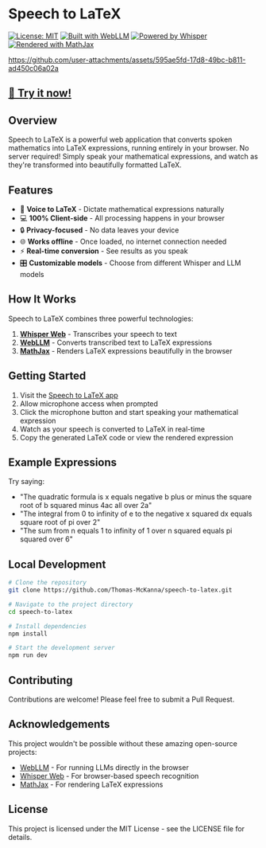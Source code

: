 # Speech to LaTeX



[![License: MIT](https://img.shields.io/badge/License-MIT-yellow.svg)](https://opensource.org/licenses/MIT)
[![Built with WebLLM](https://img.shields.io/badge/Built%20with-WebLLM-blue)](https://github.com/mlc-ai/web-llm)
[![Powered by Whisper](https://img.shields.io/badge/Powered%20by-Whisper-orange)](https://github.com/xenova/whisper-web)
[![Rendered with MathJax](https://img.shields.io/badge/Rendered%20with-MathJax-green)](https://www.mathjax.org/)

https://github.com/user-attachments/assets/595ae5fd-17d8-49bc-b811-ad450c06a02a

## [🚀 Try it now!](https://thomas-mckanna.github.io/speech-to-latex/)

## Overview

Speech to LaTeX is a powerful web application that converts spoken mathematics into LaTeX expressions, running entirely in your browser. No server required! Simply speak your mathematical expressions, and watch as they're transformed into beautifully formatted LaTeX.

## Features

- 🎤 **Voice to LaTeX** - Dictate mathematical expressions naturally
- 💻 **100% Client-side** - All processing happens in your browser
- 🔒 **Privacy-focused** - No data leaves your device
- 🌐 **Works offline** - Once loaded, no internet connection needed
- ⚡ **Real-time conversion** - See results as you speak
- 🎛️ **Customizable models** - Choose from different Whisper and LLM models

## How It Works

Speech to LaTeX combines three powerful technologies:

1. **[Whisper Web](https://github.com/xenova/whisper-web)** - Transcribes your speech to text
2. **[WebLLM](https://github.com/mlc-ai/web-llm)** - Converts transcribed text to LaTeX expressions
3. **[MathJax](https://www.mathjax.org/)** - Renders LaTeX expressions beautifully in the browser

## Getting Started

1. Visit the [Speech to LaTeX app](https://your-deployment-url.com)
2. Allow microphone access when prompted
3. Click the microphone button and start speaking your mathematical expression
4. Watch as your speech is converted to LaTeX in real-time
5. Copy the generated LaTeX code or view the rendered expression

## Example Expressions

Try saying:
- "The quadratic formula is x equals negative b plus or minus the square root of b squared minus 4ac all over 2a"
- "The integral from 0 to infinity of e to the negative x squared dx equals square root of pi over 2"
- "The sum from n equals 1 to infinity of 1 over n squared equals pi squared over 6"

## Local Development

```bash
# Clone the repository
git clone https://github.com/Thomas-McKanna/speech-to-latex.git

# Navigate to the project directory
cd speech-to-latex

# Install dependencies
npm install

# Start the development server
npm run dev
```

## Contributing

Contributions are welcome! Please feel free to submit a Pull Request.

## Acknowledgements

This project wouldn't be possible without these amazing open-source projects:

- [WebLLM](https://github.com/mlc-ai/web-llm) - For running LLMs directly in the browser
- [Whisper Web](https://github.com/xenova/whisper-web) - For browser-based speech recognition
- [MathJax](https://www.mathjax.org/) - For rendering LaTeX expressions

## License

This project is licensed under the MIT License - see the LICENSE file for details.
